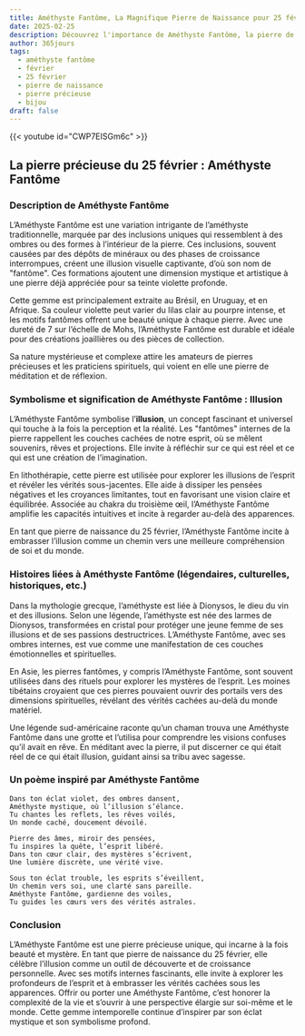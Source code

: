 ```yaml
---
title: Améthyste Fantôme, La Magnifique Pierre de Naissance pour 25 février
date: 2025-02-25
description: Découvrez l'importance de Améthyste Fantôme, la pierre de naissance du 25 février qui symbolise Illusion. Laissez sa beauté et sa signification illuminer votre journée.
author: 365jours
tags:
  - améthyste fantôme
  - février
  - 25 février
  - pierre de naissance
  - pierre précieuse
  - bijou
draft: false
---
```


{{< youtube id="CWP7EISGm6c" >}}

## La pierre précieuse du 25 février : Améthyste Fantôme

### Description de Améthyste Fantôme

L’Améthyste Fantôme est une variation intrigante de l’améthyste traditionnelle, marquée par des inclusions uniques qui ressemblent à des ombres ou des formes à l’intérieur de la pierre. Ces inclusions, souvent causées par des dépôts de minéraux ou des phases de croissance interrompues, créent une illusion visuelle captivante, d’où son nom de "fantôme". Ces formations ajoutent une dimension mystique et artistique à une pierre déjà appréciée pour sa teinte violette profonde.

Cette gemme est principalement extraite au Brésil, en Uruguay, et en Afrique. Sa couleur violette peut varier du lilas clair au pourpre intense, et les motifs fantômes offrent une beauté unique à chaque pierre. Avec une dureté de 7 sur l’échelle de Mohs, l’Améthyste Fantôme est durable et idéale pour des créations joaillières ou des pièces de collection.

Sa nature mystérieuse et complexe attire les amateurs de pierres précieuses et les praticiens spirituels, qui voient en elle une pierre de méditation et de réflexion.

### Symbolisme et signification de Améthyste Fantôme : Illusion

L’Améthyste Fantôme symbolise l’**illusion**, un concept fascinant et universel qui touche à la fois la perception et la réalité. Les "fantômes" internes de la pierre rappellent les couches cachées de notre esprit, où se mêlent souvenirs, rêves et projections. Elle invite à réfléchir sur ce qui est réel et ce qui est une création de l’imagination.

En lithothérapie, cette pierre est utilisée pour explorer les illusions de l’esprit et révéler les vérités sous-jacentes. Elle aide à dissiper les pensées négatives et les croyances limitantes, tout en favorisant une vision claire et équilibrée. Associée au chakra du troisième œil, l’Améthyste Fantôme amplifie les capacités intuitives et incite à regarder au-delà des apparences.

En tant que pierre de naissance du 25 février, l’Améthyste Fantôme incite à embrasser l’illusion comme un chemin vers une meilleure compréhension de soi et du monde.

### Histoires liées à Améthyste Fantôme (légendaires, culturelles, historiques, etc.)

Dans la mythologie grecque, l’améthyste est liée à Dionysos, le dieu du vin et des illusions. Selon une légende, l’améthyste est née des larmes de Dionysos, transformées en cristal pour protéger une jeune femme de ses illusions et de ses passions destructrices. L’Améthyste Fantôme, avec ses ombres internes, est vue comme une manifestation de ces couches émotionnelles et spirituelles.

En Asie, les pierres fantômes, y compris l’Améthyste Fantôme, sont souvent utilisées dans des rituels pour explorer les mystères de l’esprit. Les moines tibétains croyaient que ces pierres pouvaient ouvrir des portails vers des dimensions spirituelles, révélant des vérités cachées au-delà du monde matériel.

Une légende sud-américaine raconte qu’un chaman trouva une Améthyste Fantôme dans une grotte et l’utilisa pour comprendre les visions confuses qu’il avait en rêve. En méditant avec la pierre, il put discerner ce qui était réel de ce qui était illusion, guidant ainsi sa tribu avec sagesse.

### Un poème inspiré par Améthyste Fantôme

```
Dans ton éclat violet, des ombres dansent,  
Améthyste mystique, où l’illusion s’élance.  
Tu chantes les reflets, les rêves voilés,  
Un monde caché, doucement dévoilé.

Pierre des âmes, miroir des pensées,  
Tu inspires la quête, l’esprit libéré.  
Dans ton cœur clair, des mystères s’écrivent,  
Une lumière discrète, une vérité vive.

Sous ton éclat trouble, les esprits s’éveillent,  
Un chemin vers soi, une clarté sans pareille.  
Améthyste Fantôme, gardienne des voiles,  
Tu guides les cœurs vers des vérités astrales.  
```

### Conclusion

L’Améthyste Fantôme est une pierre précieuse unique, qui incarne à la fois beauté et mystère. En tant que pierre de naissance du 25 février, elle célèbre l’illusion comme un outil de découverte et de croissance personnelle. Avec ses motifs internes fascinants, elle invite à explorer les profondeurs de l’esprit et à embrasser les vérités cachées sous les apparences. Offrir ou porter une Améthyste Fantôme, c’est honorer la complexité de la vie et s’ouvrir à une perspective élargie sur soi-même et le monde. Cette gemme intemporelle continue d’inspirer par son éclat mystique et son symbolisme profond.